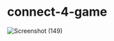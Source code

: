 # connect-4-game



![Screenshot (149)](https://github.com/user-attachments/assets/ecb0beac-ff1b-49f0-8f94-801e1a5e57e9)
